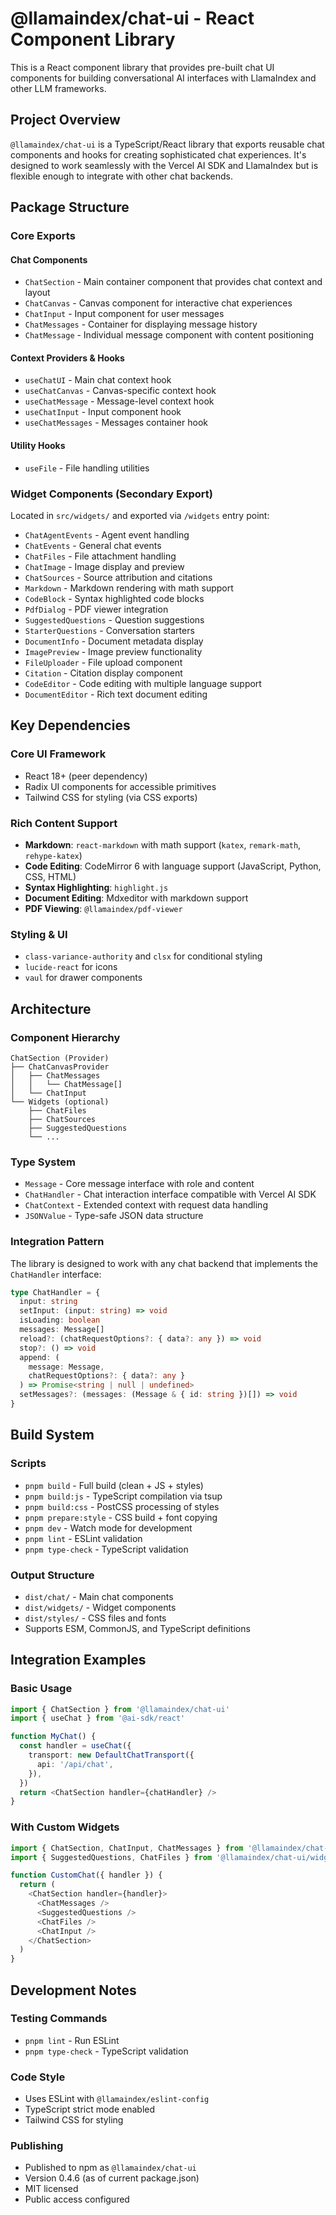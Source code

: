 # @llamaindex/chat-ui - React Component Library

This is a React component library that provides pre-built chat UI components for building conversational AI interfaces with LlamaIndex and other LLM frameworks.

## Project Overview

`@llamaindex/chat-ui` is a TypeScript/React library that exports reusable chat components and hooks for creating sophisticated chat experiences. It's designed to work seamlessly with the Vercel AI SDK and LlamaIndex but is flexible enough to integrate with other chat backends.

## Package Structure

### Core Exports

#### Chat Components

- `ChatSection` - Main container component that provides chat context and layout
- `ChatCanvas` - Canvas component for interactive chat experiences
- `ChatInput` - Input component for user messages
- `ChatMessages` - Container for displaying message history
- `ChatMessage` - Individual message component with content positioning

#### Context Providers & Hooks

- `useChatUI` - Main chat context hook
- `useChatCanvas` - Canvas-specific context hook
- `useChatMessage` - Message-level context hook
- `useChatInput` - Input component hook
- `useChatMessages` - Messages container hook

#### Utility Hooks

- `useFile` - File handling utilities

### Widget Components (Secondary Export)

Located in `src/widgets/` and exported via `/widgets` entry point:

- `ChatAgentEvents` - Agent event handling
- `ChatEvents` - General chat events
- `ChatFiles` - File attachment handling
- `ChatImage` - Image display and preview
- `ChatSources` - Source attribution and citations
- `Markdown` - Markdown rendering with math support
- `CodeBlock` - Syntax highlighted code blocks
- `PdfDialog` - PDF viewer integration
- `SuggestedQuestions` - Question suggestions
- `StarterQuestions` - Conversation starters
- `DocumentInfo` - Document metadata display
- `ImagePreview` - Image preview functionality
- `FileUploader` - File upload component
- `Citation` - Citation display component
- `CodeEditor` - Code editing with multiple language support
- `DocumentEditor` - Rich text document editing

## Key Dependencies

### Core UI Framework

- React 18+ (peer dependency)
- Radix UI components for accessible primitives
- Tailwind CSS for styling (via CSS exports)

### Rich Content Support

- **Markdown**: `react-markdown` with math support (`katex`, `remark-math`, `rehype-katex`)
- **Code Editing**: CodeMirror 6 with language support (JavaScript, Python, CSS, HTML)
- **Syntax Highlighting**: `highlight.js`
- **Document Editing**: Mdxeditor with markdown support
- **PDF Viewing**: `@llamaindex/pdf-viewer`

### Styling & UI

- `class-variance-authority` and `clsx` for conditional styling
- `lucide-react` for icons
- `vaul` for drawer components

## Architecture

### Component Hierarchy

```
ChatSection (Provider)
├── ChatCanvasProvider
│   ├── ChatMessages
│   │   └── ChatMessage[]
│   └── ChatInput
└── Widgets (optional)
    ├── ChatFiles
    ├── ChatSources
    ├── SuggestedQuestions
    └── ...
```

### Type System

- `Message` - Core message interface with role and content
- `ChatHandler` - Chat interaction interface compatible with Vercel AI SDK
- `ChatContext` - Extended context with request data handling
- `JSONValue` - Type-safe JSON data structure

### Integration Pattern

The library is designed to work with any chat backend that implements the `ChatHandler` interface:

```typescript
type ChatHandler = {
  input: string
  setInput: (input: string) => void
  isLoading: boolean
  messages: Message[]
  reload?: (chatRequestOptions?: { data?: any }) => void
  stop?: () => void
  append: (
    message: Message,
    chatRequestOptions?: { data?: any }
  ) => Promise<string | null | undefined>
  setMessages?: (messages: (Message & { id: string })[]) => void
}
```

## Build System

### Scripts

- `pnpm build` - Full build (clean + JS + styles)
- `pnpm build:js` - TypeScript compilation via tsup
- `pnpm build:css` - PostCSS processing of styles
- `pnpm prepare:style` - CSS build + font copying
- `pnpm dev` - Watch mode for development
- `pnpm lint` - ESLint validation
- `pnpm type-check` - TypeScript validation

### Output Structure

- `dist/chat/` - Main chat components
- `dist/widgets/` - Widget components
- `dist/styles/` - CSS files and fonts
- Supports ESM, CommonJS, and TypeScript definitions

## Integration Examples

### Basic Usage

```typescript
import { ChatSection } from '@llamaindex/chat-ui'
import { useChat } from '@ai-sdk/react'

function MyChat() {
  const handler = useChat({ 
    transport: new DefaultChatTransport({
      api: '/api/chat',
    }),
  })
  return <ChatSection handler={chatHandler} />
}
```

### With Custom Widgets

```typescript
import { ChatSection, ChatInput, ChatMessages } from '@llamaindex/chat-ui'
import { SuggestedQuestions, ChatFiles } from '@llamaindex/chat-ui/widgets'

function CustomChat({ handler }) {
  return (
    <ChatSection handler={handler}>
      <ChatMessages />
      <SuggestedQuestions />
      <ChatFiles />
      <ChatInput />
    </ChatSection>
  )
}
```

## Development Notes

### Testing Commands

- `pnpm lint` - Run ESLint
- `pnpm type-check` - TypeScript validation

### Code Style

- Uses ESLint with `@llamaindex/eslint-config`
- TypeScript strict mode enabled
- Tailwind CSS for styling

### Publishing

- Published to npm as `@llamaindex/chat-ui`
- Version 0.4.6 (as of current package.json)
- MIT licensed
- Public access configured
